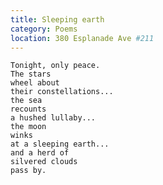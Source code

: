 ```yaml
---
title: Sleeping earth
category: Poems
location: 380 Esplanade Ave #211
---
```


    Tonight, only peace.
    The stars
    wheel about
    their constellations...
    the sea
    recounts
    a hushed lullaby...
    the moon
    winks
    at a sleeping earth...
    and a herd of
    silvered clouds
    pass by.


